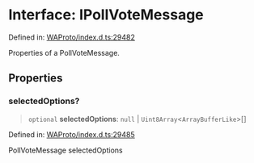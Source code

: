 # Interface: IPollVoteMessage

Defined in: [WAProto/index.d.ts:29482](https://github.com/Fokusdotid/Baileys/blob/039f28db78950e3bac7c407f144ea390dcdf207d/WAProto/index.d.ts#L29482)

Properties of a PollVoteMessage.

## Properties

### selectedOptions?

> `optional` **selectedOptions**: `null` \| `Uint8Array`\<`ArrayBufferLike`\>[]

Defined in: [WAProto/index.d.ts:29485](https://github.com/Fokusdotid/Baileys/blob/039f28db78950e3bac7c407f144ea390dcdf207d/WAProto/index.d.ts#L29485)

PollVoteMessage selectedOptions
